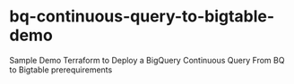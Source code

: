 # bq-continuous-query-to-bigtable-demo
Sample Demo Terraform to Deploy a BigQuery Continuous Query From BQ to Bigtable prerequirements
